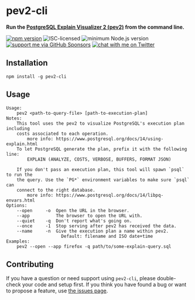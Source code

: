 # pev2-cli

**Run the [PostgreSQL Explain Visualizer 2 (pev2)](https://github.com/dalibo/pev2) from the command line.**

[![npm version](https://img.shields.io/npm/v/pev2-cli.svg)](https://www.npmjs.com/package/pev2-cli)
![ISC-licensed](https://img.shields.io/github/license/derhuerst/pev2-cli.svg)
![minimum Node.js version](https://img.shields.io/node/v/pev2-cli.svg)
[![support me via GitHub Sponsors](https://img.shields.io/badge/support%20me-donate-fa7664.svg)](https://github.com/sponsors/derhuerst)
[![chat with me on Twitter](https://img.shields.io/badge/chat%20with%20me-on%20Twitter-1da1f2.svg)](https://twitter.com/derhuerst)


## Installation

```shell
npm install -g pev2-cli
```


## Usage

```shell
Usage:
    pev2 <path-to-query-file> [path-to-execution-plan]
Notes:
    This tool uses the pev2 to visualize PostgreSQL's execution plan including
    costs associated to each operation.
        more info: https://www.postgresql.org/docs/14/using-explain.html
    To let PostgreSQL generate the plan, prefix it with the following line:
        EXPLAIN (ANALYZE, COSTS, VERBOSE, BUFFERS, FORMAT JSON)

    If you don't pass an execution plan, this tool will spawn `psql` to run the
    the query. Use the `PG*` environment variables to make sure `psql` can
    connect to the right database.
        more info: https://www.postgresql.org/docs/14/libpq-envars.html
Options:
    --open     -o  Open the URL in the browser.
    --app          The browser to open the URL with.
    --quiet    -q  Don't report what's going on.
    --once     -1  Stop serving after pev2 has received the data.
    --name     -n  Give the execution plan a name within pev2.
                     Default: filename and ISO date+time
Examples:
    pev2 --open --app firefox -q path/to/some-explain-query.sql
```


## Contributing

If you have a question or need support using `pev2-cli`, please double-check your code and setup first. If you think you have found a bug or want to propose a feature, use [the issues page](https://github.com/derhuerst/pev2-cli/issues).
